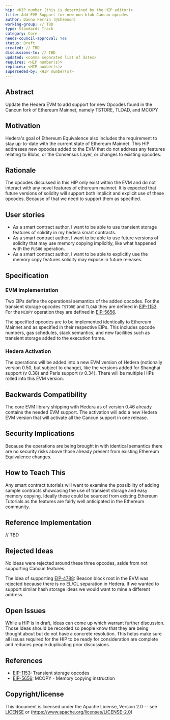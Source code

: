 ```yaml
---
hip: <HIP number (this is determined by the HIP editor)>
title: Add EVM Support for new non-blob Cancun opcodes
author: Danno Ferrin (@shemnon)
working-group: // TBD
type: Standards Track 
category: Core 
needs-council-approval: Yes
status: Draft 
created: // TBD
discussions-to: // TBD
updated: <comma separated list of dates>
requires: <HIP number(s)>
replaces: <HIP number(s)>
superseded-by: <HIP number(s)>
---
```


## Abstract

Update the Hedera EVM to add support for new Opcodes found in the Cancun fork of Ethereum Mainnet, namely TSTORE, TLOAD, and MCOPY 

## Motivation

Hedera's goal of Ethereum Equivalence also includes the requirement to stay up-to-date with the current state of Ethereum Mainnet.  This HIP addresses new opcodes added to the EVM that do not address any features relating to Blobs, or the Consensus Layer, or changes to existing opcodes.

## Rationale

The opcodes discussed in this HIP only exist within the EVM and do not interact with any novel features of ethereum mainnet.  It is expected that future versions of solidity will support both implicit and explicit use of these opcodes.  Because of that we need to support them as specified.  

## User stories

* As a smart contract author, I want to be able to use transient storage features of solidity in my hedera smart contracts.
* As a smart contract author, I want to be able to use future versions of solidity that may use memory copying implicitly, like what happened with the `PUSH0` operation.
* As a smart contract author, I want to be able to explicitly use the memory copy features solidity may expose in future releases.
  
## Specification

### EVM Implementation

Two EIPs define the operational semantics of the added opcodes.  For the transient storage opcodes `TSTORE` and `TLOAD` they are defined in [EIP-1153](https://eips.ethereum.org/EIPS/eip-1153).  For the `MCOPY` operation they are defined in [EIP-5656](https://eips.ethereum.org/EIPS/eip-5656).

The specified opcodes are to be implemented identically to Ethereum Mainnet and as specified in their respective EIPs.  This includes opcode numbers, gas schedules, stack semantics, and new facilities such as transient storage added to the execution frame.

### Hedera Activation

The operations will be added into a new EVM version of Hedera (notionally version 0.50, but subject to change), like the versions added for Shanghai support (v 0.38) and Paris support (v 0.34).  There will be multiple HIPs rolled into this EVM version.

## Backwards Compatibility

The core EVM library shipping with Hedera as of version 0.46 already contains the needed EVM support.  The activation will add a new Hedera EVM version that will activate all the Cancun support in one release. 

## Security Implications

Because the operations are being brought in with identical semantics there are no security risks above those already present from existing Ethereum Equivalence changes.

## How to Teach This

Any smart contract tutorials will want to examine the possibility of adding sample contracts showcasing the use of transient storage and easy memory copying.  Ideally these could be sourced from existing Ethereum Tutorials as the features are fairly well anticipated in the Ethereum community.  

## Reference Implementation

// TBD

## Rejected Ideas

No ideas were rejected around these three opcodes, aside from not supporting Cancun features.

The idea of supporting [EIP-4788](https://eips.ethereum.org/EIPS/eip-4788): Beacon block root in the EVM was rejected because there is no EL/CL separation in Hedera.  If we wanted to support similar hash storage ideas we would want to mine a different address.

## Open Issues

While a HIP is in draft, ideas can come up which warrant further discussion. Those ideas should be recorded so people know that they are being thought about but do not have a concrete resolution. This helps make sure all issues required for the HIP to be ready for consideration are complete and reduces people duplicating prior discussions.

## References

* [EIP-1153](https://eips.ethereum.org/EIPS/eip-1153): Transient storage opcodes
* [EIP-5656](https://eips.ethereum.org/EIPS/eip-5656): MCOPY - Memory copying instruction

## Copyright/license

This document is licensed under the Apache License, Version 2.0 -- see [LICENSE](../LICENSE) or (https://www.apache.org/licenses/LICENSE-2.0)
